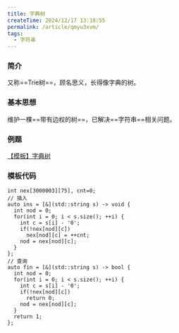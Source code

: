 ```yaml
---
title: 字典树
createTime: 2024/12/17 13:18:55
permalink: /article/qmyu3xvm/
tags:
  - 字符串
---
```


### 简介

又称==Trie树==，顾名思义，长得像字典的树。

### 基本思想

维护一棵==带有边权的树==，已解决==字符串==相关问题。

### 例题

[【模板】字典树](https://www.luogu.com.cn/problem/P8306)

### 模板代码

```cpp{7-9,17-19}
int nex[3000003][75], cnt=0;
// 插入
auto ins = [&](std::string s) -> void {
  int nod = 0;
  for(int i = 0; i < s.size(); ++i) {
    int c = s[i] - '0';
    if(!nex[nod][c]) 
      nex[nod][c] = ++cnt;
    nod = nex[nod][c];
  }
};
// 查询
auto fin = [&](std::string s) -> bool {
  int nod = 0;
  for(int i = 0; i < s.size(); ++i) {
    int c = s[i] - '0';
    if(!nex[nod][c]) 
      return 0;
    nod = nex[nod][c];
  }
  return 1;
};
```
